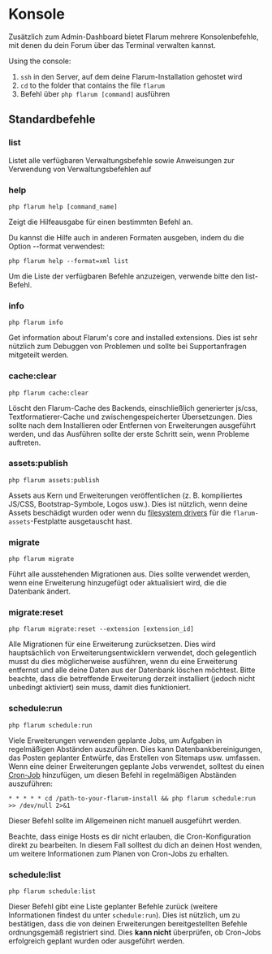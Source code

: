 # Konsole

Zusätzlich zum Admin-Dashboard bietet Flarum mehrere Konsolenbefehle, mit denen du dein Forum über das Terminal verwalten kannst.

Using the console:

1. `ssh` in den Server, auf dem deine Flarum-Installation gehostet wird
2. `cd` to the folder that contains the file `flarum`
3. Befehl über `php flarum [command]` ausführen

## Standardbefehle

### list

Listet alle verfügbaren Verwaltungsbefehle sowie Anweisungen zur Verwendung von Verwaltungsbefehlen auf

### help

`php flarum help [command_name]`

Zeigt die Hilfeausgabe für einen bestimmten Befehl an.

Du kannst die Hilfe auch in anderen Formaten ausgeben, indem du die Option --format verwendest:

`php flarum help --format=xml list`

Um die Liste der verfügbaren Befehle anzuzeigen, verwende bitte den list-Befehl.

### info

`php flarum info`

Get information about Flarum's core and installed extensions. Dies ist sehr nützlich zum Debuggen von Problemen und sollte bei Supportanfragen mitgeteilt werden.

### cache:clear

`php flarum cache:clear`

Löscht den Flarum-Cache des Backends, einschließlich generierter js/css, Textformatierer-Cache und zwischengespeicherter Übersetzungen. Dies sollte nach dem Installieren oder Entfernen von Erweiterungen ausgeführt werden, und das Ausführen sollte der erste Schritt sein, wenn Probleme auftreten.

### assets:publish

`php flarum assets:publish`

Assets aus Kern und Erweiterungen veröffentlichen (z. B. kompiliertes JS/CSS, Bootstrap-Symbole, Logos usw.). Dies ist nützlich, wenn deine Assets beschädigt wurden oder wenn du [filesystem drivers](extend/filesystem.md) für die `flarum-assets`-Festplatte ausgetauscht hast.

### migrate

`php flarum migrate`

Führt alle ausstehenden Migrationen aus. Dies sollte verwendet werden, wenn eine Erweiterung hinzugefügt oder aktualisiert wird, die die Datenbank ändert.

### migrate:reset

`php flarum migrate:reset --extension [extension_id]`

Alle Migrationen für eine Erweiterung zurücksetzen. Dies wird hauptsächlich von Erweiterungsentwicklern verwendet, doch gelegentlich musst du dies möglicherweise ausführen, wenn du eine Erweiterung entfernst und alle deine Daten aus der Datenbank löschen möchtest. Bitte beachte, dass die betreffende Erweiterung derzeit installiert (jedoch nicht unbedingt aktiviert) sein muss, damit dies funktioniert.

### schedule:run

`php flarum schedule:run`

Viele Erweiterungen verwenden geplante Jobs, um Aufgaben in regelmäßigen Abständen auszuführen. Dies kann Datenbankbereinigungen, das Posten geplanter Entwürfe, das Erstellen von Sitemaps usw. umfassen. Wenn eine deiner Erweiterungen geplante Jobs verwendet, solltest du einen [Cron-Job](https://ostechnix.com/a-beginners-guide-to-cron-jobs/) hinzufügen, um diesen Befehl in regelmäßigen Abständen auszuführen:

```
* * * * * cd /path-to-your-flarum-install && php flarum schedule:run >> /dev/null 2>&1
```

Dieser Befehl sollte im Allgemeinen nicht manuell ausgeführt werden.

Beachte, dass einige Hosts es dir nicht erlauben, die Cron-Konfiguration direkt zu bearbeiten. In diesem Fall solltest du dich an deinen Host wenden, um weitere Informationen zum Planen von Cron-Jobs zu erhalten.

### schedule:list

`php flarum schedule:list`

Dieser Befehl gibt eine Liste geplanter Befehle zurück (weitere Informationen findest du unter `schedule:run`). Dies ist nützlich, um zu bestätigen, dass die von deinen Erweiterungen bereitgestellten Befehle ordnungsgemäß registriert sind. Dies **kann nicht** überprüfen, ob Cron-Jobs erfolgreich geplant wurden oder ausgeführt werden.
